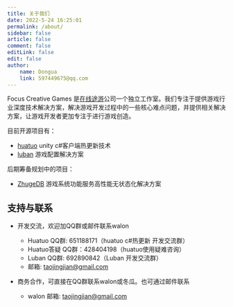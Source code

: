 ```yaml
---
title: 关于我们
date: 2022-5-24 16:25:01
permalink: /about/
sidebar: false
article: false
comment: false
editLink: false
edit: false
author:
    name: Dongua
    link: 597449675@qq.com
---
```


Focus Creative Games 是[在线途游](http://tuyoo.com/index)公司一个独立工作室。我们专注于提供游戏行业深度技术解决方案，解决游戏开发过程中的一些核心难点问题，并提供相关解决方案，让游戏开发者更加专注于进行游戏创造。

目前开源项目有：
  - [huatuo](https://github.com/focus-creative-games/huatuo) unity c#客户端热更新技术
  - [luban](https://github.com/focus-creative-games/luban) 游戏配置解决方案

后期筹备规划中的项目：
  - [ZhugeDB](https://github.com/focus-creative-games/zhugedb) 游戏系统功能服务高性能无状态化解决方案


## 支持与联系

* 开发交流，欢迎加QQ群或邮件联系walon
  * Huatuo QQ群: 651188171（huatuo c#热更新 开发交流群）
  * Huatuo答疑 QQ群：428404198（huatuo使用疑难咨询） 
  * Luban QQ群: 692890842（Luban 开发交流群）
  * 邮箱: taojingjian@gmail.com

* 商务合作，可直接在QQ群联系walon或冬瓜。也可通过邮件联系
  * walon 邮箱: taojingjian@gmail.com

